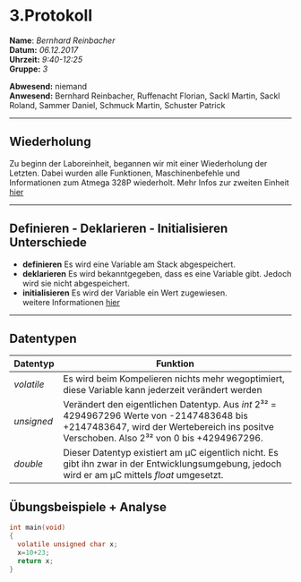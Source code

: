 # 3.Protokoll  
  
  **Name**:  *Bernhard Reinbacher*  
  **Datum:** *06.12.2017*  
  **Uhrzeit:** *9:40-12:25*  
  **Gruppe:** *3*  
  
   
    
 **Abwesend:** niemand  
 **Anwesend:** Bernhard Reinbacher, Ruffenacht Florian, Sackl Martin, Sackl Roland, Sammer Daniel, Schmuck Martin, Schuster Patrick  
  
*********************************************************************************************************************************

## Wiederholung   
Zu beginn der Laboreinheit, begannen wir mit einer Wiederholung der Letzten. Dabei wurden alle Funktionen, Maschinenbefehle und Informationen zum Atmega 328P wiederholt. Mehr Infos zur zweiten Einheit [hier](/reibem14/README_17_11_28.md)  
*********************************************************************************************************************************  

## Definieren - Deklarieren - Initialisieren Unterschiede  
* **definieren** Es wird eine Variable am Stack abgespeichert.  
* **deklarieren** Es wird bekanntgegeben, dass es eine Variable gibt. Jedoch wird sie nicht abgespeichert.  
* **initialisieren** Es wird der Variable ein Wert zugewiesen.  
weitere Informationen [hier](https://de.wikibooks.org/wiki/C-Programmierung:_Variablen_und_Konstanten)    
*********************************************************************************************************************************  
## Datentypen  
Datentyp | Funktion    
-------- | --------
*volatile* | Es wird beim Kompelieren nichts mehr wegoptimiert, diese Variable kann jederzeit verändert werden  
*unsigned* | Verändert den eigentlichen Datentyp. Aus *int* 2³² = 4294967296 Werte von -2147483648 bis +2147483647, wird der Wertebereich ins positve Verschoben. Also 2³² von 0 bis +4294967296.  
*double* | Dieser Datentyp existiert am µC eigentlich nicht. Es gibt ihn zwar in der Entwicklungsumgebung, jedoch wird er am µC mittels *float* umgesetzt.    
## Übungsbeispiele + Analyse  
```c
int main(void)  
{  
  volatile unsigned char x;  
  x=10+23;  
  return x;  
}  
```  



